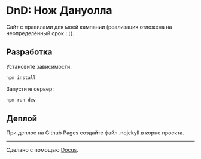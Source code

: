 # DnD: Нож Дануолла

Сайт с правилами для моей кампании (реализация отложена на неопределённый срок `:(`).

## Разработка

Установите зависимости:

```bash
npm install
```

Запустите сервер:

```bash
npm run dev
```
## Деплой
При деплое на Github Pages создайте файл .nojekyll в корне проекта.

---

Сделано с помощью [Docus](https://docus.dev).

